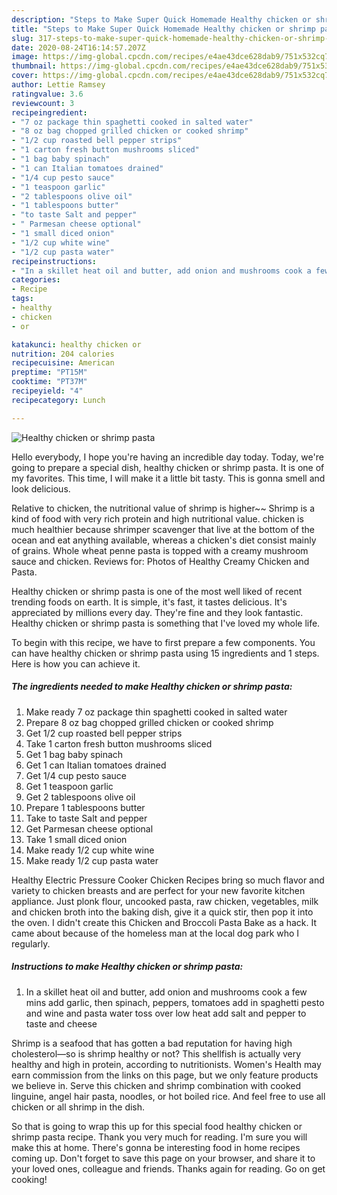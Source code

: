 ```yaml
---
description: "Steps to Make Super Quick Homemade Healthy chicken or shrimp pasta"
title: "Steps to Make Super Quick Homemade Healthy chicken or shrimp pasta"
slug: 317-steps-to-make-super-quick-homemade-healthy-chicken-or-shrimp-pasta
date: 2020-08-24T16:14:57.207Z
image: https://img-global.cpcdn.com/recipes/e4ae43dce628dab9/751x532cq70/healthy-chicken-or-shrimp-pasta-recipe-main-photo.jpg
thumbnail: https://img-global.cpcdn.com/recipes/e4ae43dce628dab9/751x532cq70/healthy-chicken-or-shrimp-pasta-recipe-main-photo.jpg
cover: https://img-global.cpcdn.com/recipes/e4ae43dce628dab9/751x532cq70/healthy-chicken-or-shrimp-pasta-recipe-main-photo.jpg
author: Lettie Ramsey
ratingvalue: 3.6
reviewcount: 3
recipeingredient:
- "7 oz package thin spaghetti cooked in salted water"
- "8 oz bag chopped grilled chicken or cooked shrimp"
- "1/2 cup roasted bell pepper strips"
- "1 carton fresh button mushrooms sliced"
- "1 bag baby spinach"
- "1 can Italian tomatoes drained"
- "1/4 cup pesto sauce"
- "1 teaspoon garlic"
- "2 tablespoons olive oil"
- "1 tablespoons butter"
- "to taste Salt and pepper"
- " Parmesan cheese optional"
- "1 small diced onion"
- "1/2 cup white wine"
- "1/2 cup pasta water"
recipeinstructions:
- "In a skillet heat oil and butter, add onion and mushrooms cook a few mins add garlic, then spinach, peppers, tomatoes add in spaghetti pesto and wine and pasta water toss over low heat add salt and pepper to taste and cheese"
categories:
- Recipe
tags:
- healthy
- chicken
- or

katakunci: healthy chicken or 
nutrition: 204 calories
recipecuisine: American
preptime: "PT15M"
cooktime: "PT37M"
recipeyield: "4"
recipecategory: Lunch

---
```



![Healthy chicken or shrimp pasta](https://img-global.cpcdn.com/recipes/e4ae43dce628dab9/751x532cq70/healthy-chicken-or-shrimp-pasta-recipe-main-photo.jpg)

Hello everybody, I hope you're having an incredible day today. Today, we're going to prepare a special dish, healthy chicken or shrimp pasta. It is one of my favorites. This time, I will make it a little bit tasty. This is gonna smell and look delicious.

Relative to chicken, the nutritional value of shrimp is higher~~ Shrimp is a kind of food with very rich protein and high nutritional value. chicken is much healthier because shrimper scavenger that live at the bottom of the ocean and eat anything available, whereas a chicken&#39;s diet consist mainly of grains. Whole wheat penne pasta is topped with a creamy mushroom sauce and chicken. Reviews for: Photos of Healthy Creamy Chicken and Pasta.

Healthy chicken or shrimp pasta is one of the most well liked of recent trending foods on earth. It is simple, it's fast, it tastes delicious. It's appreciated by millions every day. They're fine and they look fantastic. Healthy chicken or shrimp pasta is something that I've loved my whole life.


To begin with this recipe, we have to first prepare a few components. You can have healthy chicken or shrimp pasta using 15 ingredients and 1 steps. Here is how you can achieve it.

<!--inarticleads1-->

##### The ingredients needed to make Healthy chicken or shrimp pasta:

1. Make ready 7 oz package thin spaghetti cooked in salted water
1. Prepare 8 oz bag chopped grilled chicken or cooked shrimp
1. Get 1/2 cup roasted bell pepper strips
1. Take 1 carton fresh button mushrooms sliced
1. Get 1 bag baby spinach
1. Get 1 can Italian tomatoes drained
1. Get 1/4 cup pesto sauce
1. Get 1 teaspoon garlic
1. Get 2 tablespoons olive oil
1. Prepare 1 tablespoons butter
1. Take to taste Salt and pepper
1. Get  Parmesan cheese optional
1. Take 1 small diced onion
1. Make ready 1/2 cup white wine
1. Make ready 1/2 cup pasta water


Healthy Electric Pressure Cooker Chicken Recipes bring so much flavor and variety to chicken breasts and are perfect for your new favorite kitchen appliance. Just plonk flour, uncooked pasta, raw chicken, vegetables, milk and chicken broth into the baking dish, give it a quick stir, then pop it into the oven. I didn&#39;t create this Chicken and Broccoli Pasta Bake as a hack. It came about because of the homeless man at the local dog park who I regularly. 

<!--inarticleads2-->

##### Instructions to make Healthy chicken or shrimp pasta:

1. In a skillet heat oil and butter, add onion and mushrooms cook a few mins add garlic, then spinach, peppers, tomatoes add in spaghetti pesto and wine and pasta water toss over low heat add salt and pepper to taste and cheese


Shrimp is a seafood that has gotten a bad reputation for having high cholesterol—so is shrimp healthy or not? This shellfish is actually very healthy and high in protein, according to nutritionists. Women&#39;s Health may earn commission from the links on this page, but we only feature products we believe in. Serve this chicken and shrimp combination with cooked linguine, angel hair pasta, noodles, or hot boiled rice. And feel free to use all chicken or all shrimp in the dish. 

So that is going to wrap this up for this special food healthy chicken or shrimp pasta recipe. Thank you very much for reading. I'm sure you will make this at home. There's gonna be interesting food in home recipes coming up. Don't forget to save this page on your browser, and share it to your loved ones, colleague and friends. Thanks again for reading. Go on get cooking!
